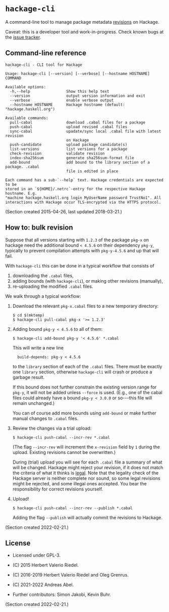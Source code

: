 # `hackage-cli`

A command-line tool to manage package metadata
[revisions](https://github.com/haskell-infra/hackage-trustees/blob/master/revisions-information.md)
on Hackage.

Caveat: this is a developer tool and work-in-progress.
Check known bugs at the [issue tracker](https://github.com/hackage-trustees/hackage-cli/issues).

## Command-line reference

```
hackage-cli - CLI tool for Hackage

Usage: hackage-cli [--version] [--verbose] [--hostname HOSTNAME] COMMAND

Available options:
  -h,--help                Show this help text
  --version                output version information and exit
  --verbose                enable verbose output
  --hostname HOSTNAME      Hackage hostname (default: "hackage.haskell.org")

Available commands:
  pull-cabal               download .cabal files for a package
  push-cabal               upload revised .cabal files
  sync-cabal               upadate/sync local .cabal file with latest revision
                           on Hackage
  push-candidate           upload package candidate(s)
  list-versions            list versions for a package
  check-revision           validate revision
  index-sha256sum          generate sha256sum-format file
  add-bound                add bound to the library section of a package. .cabal
                           file is edited in place

Each command has a sub-`--help` text. Hackage credentials are expected to be
stored in an `${HOME}/.netrc`-entry for the respective Hackage hostname. E.g.
"machine hackage.haskell.org login MyUserName password TrustNo1". All
interactions with Hackage occur TLS-encrypted via the HTTPS protocol.
```

(Section created 2015-04-26, last updated 2018-03-21.)

## How to: bulk revision

Suppose that all versions starting with `1.2.3` of the package `pkg-x`
on hackage need the additional bound `< 4.5.6` on their dependency
`pkg-y`, typically to prevent compilation attempts with `pkg-y-4.5.6`
and up that will fail.

With `hackage-cli` this can be done in a typical workflow that consists of

  1. downloading the `.cabal` files,
  2. adding bounds (with `hackage-cli`), or making other revisions (manually),
  3. re-uploading the modified `.cabal` files.

We walk through a typical workflow:

1. Download the relevant `pkg-x.cabal` files to a new temporary directory:
   ```
   $ cd $(mktemp)
   $ hackage-cli pull-cabal pkg-x '>= 1.2.3'
   ```

2. Adding bound `pkg-y < 4.5.6` to all of them:
   ```
   $ hackage-cli add-bound pkg-y '< 4.5.6' *.cabal
   ```
   This will write a new line
   ```
     build-depends: pkg-y < 4.5.6
   ```
   to the `library` section of each of the `.cabal` files.
   There must be exactly one `library` section, otherwise `hackage-cli` will crash
   or produce a garbage result.

   If this bound does not further constrain the existing version range
   for `pkg-y`, it will not be added unless `--force` is used.
   (E.g., one of the cabal files could already have a bound `pkg-y <
   3.0.0` or so---this file will remain unchanged.)

   You can of course add more bounds using `add-bound` or make further
   manual changes to `.cabal` files.

3. Review the changes via a trial upload:
   ```
   $ hackage-cli push-cabal --incr-rev *.cabal
   ```
   (The flag `--incr-rev` will increment the `x-revision` field by `1` during the upload.
   Existing revisions cannot be overwritten.)

   During (trial) upload you will see for each `.cabal` file a summary of what will be changed.
   Hackage might reject your revision, if it does not match the criteria
   of what it thinks is
   [legal](https://github.com/haskell-infra/hackage-trustees/blob/master/revisions-information.md).
   Note that the legality check of the Hackage server is neither
   complete nor sound, so some legal revisions might be rejected, and some illegal ones accepted.
   You bear the responsibility for correct revisions yourself.

4. Upload!
   ```
   $ hackage-cli push-cabal --incr-rev --publish *.cabal
   ```
   Adding the flag `--publish` will actually commit the revisions to Hackage.

(Section created 2022-02-21.)

## License

- Licensed under GPL-3.

- (C) 2015 Herbert Valerio Riedel.
- (C) 2016-2019 Herbert Valerio Riedel and Oleg Grenrus.
- (C) 2021-2022 Andreas Abel.

- Further contributors: Simon Jakobi, Kevin Buhr.

(Section created 2022-02-21.)
